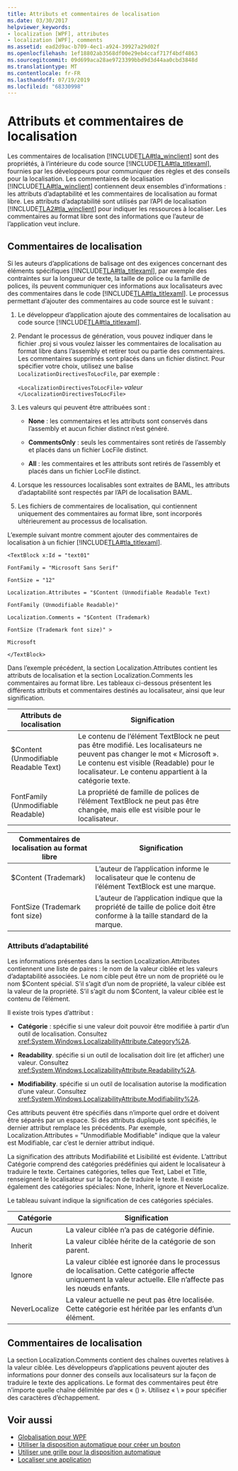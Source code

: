 ```yaml
---
title: Attributs et commentaires de localisation
ms.date: 03/30/2017
helpviewer_keywords:
- localization [WPF], attributes
- localization [WPF], comments
ms.assetid: ead2d9ac-b709-4ec1-a924-39927a29d02f
ms.openlocfilehash: 1ef18802ab3568df00e29eb4ccaf717f4bdf4863
ms.sourcegitcommit: 09d699aca28ae9723399bbd9d3d44aa0cbd3848d
ms.translationtype: MT
ms.contentlocale: fr-FR
ms.lasthandoff: 07/19/2019
ms.locfileid: "68330998"
---
```

# <a name="localization-attributes-and-comments"></a>Attributs et commentaires de localisation
Les commentaires de localisation [!INCLUDE[TLA#tla_winclient](../../../../includes/tlasharptla-winclient-md.md)] sont des propriétés, à l’intérieure du code source [!INCLUDE[TLA#tla_titlexaml](../../../../includes/tlasharptla-titlexaml-md.md)], fournies par les développeurs pour communiquer des règles et des conseils pour la localisation. Les commentaires de localisation [!INCLUDE[TLA#tla_winclient](../../../../includes/tlasharptla-winclient-md.md)] contiennent deux ensembles d’informations : les attributs d’adaptabilité et les commentaires de localisation au format libre. Les attributs d’adaptabilité sont utilisés par l’API de localisation [!INCLUDE[TLA2#tla_winclient](../../../../includes/tla2sharptla-winclient-md.md)] pour indiquer les ressources à localiser. Les commentaires au format libre sont des informations que l’auteur de l’application veut inclure.  

<a name="Localizer_Comments_"></a>   
## <a name="localization-comments"></a>Commentaires de localisation  
 Si les auteurs d’applications de balisage ont des exigences concernant des éléments spécifiques [!INCLUDE[TLA#tla_titlexaml](../../../../includes/tlasharptla-titlexaml-md.md)], par exemple des contraintes sur la longueur de texte, la taille de police ou la famille de polices, ils peuvent communiquer ces informations aux localisateurs avec des commentaires dans le code [!INCLUDE[TLA#tla_titlexaml](../../../../includes/tlasharptla-titlexaml-md.md)]. Le processus permettant d’ajouter des commentaires au code source est le suivant :  
  
1. Le développeur d’application ajoute des commentaires de localisation au code source [!INCLUDE[TLA#tla_titlexaml](../../../../includes/tlasharptla-titlexaml-md.md)].  
  
2. Pendant le processus de génération, vous pouvez indiquer dans le fichier .proj si vous voulez laisser les commentaires de localisation au format libre dans l’assembly et retirer tout ou partie des commentaires. Les commentaires supprimés sont placés dans un fichier distinct. Pour spécifier votre choix, utilisez une balise `LocalizationDirectivesToLocFile`, par exemple :  
  
     `<LocalizationDirectivesToLocFile>` *valeur* `</LocalizationDirectivesToLocFile>`  
  
3. Les valeurs qui peuvent être attribuées sont :  
  
    - **None** : les commentaires et les attributs sont conservés dans l’assembly et aucun fichier distinct n’est généré.  
  
    - **CommentsOnly** : seuls les commentaires sont retirés de l’assembly et placés dans un fichier LocFile distinct.  
  
    - **All** : les commentaires et les attributs sont retirés de l’assembly et placés dans un fichier LocFile distinct.  
  
4. Lorsque les ressources localisables sont extraites de BAML, les attributs d’adaptabilité sont respectés par l’API de localisation BAML.  
  
5. Les fichiers de commentaires de localisation, qui contiennent uniquement des commentaires au format libre, sont incorporés ultérieurement au processus de localisation.  
  
 L’exemple suivant montre comment ajouter des commentaires de localisation à un fichier [!INCLUDE[TLA#tla_titlexaml](../../../../includes/tlasharptla-titlexaml-md.md)].  
  
 `<TextBlock x:Id = "text01"`  
  
 `FontFamily = "Microsoft Sans Serif"`  
  
 `FontSize = "12"`  
  
 `Localization.Attributes = "$Content (Unmodifiable Readable Text)`  
  
 `FontFamily (Unmodifiable Readable)"`  
  
 `Localization.Comments = "$Content (Trademark)`  
  
 `FontSize (Trademark font size)" >`  
  
 `Microsoft`  
  
 `</TextBlock>`  
  
 Dans l’exemple précédent, la section Localization.Attributes contient les attributs de localisation et la section Localization.Comments les commentaires au format libre. Les tableaux ci-dessous présentent les différents attributs et commentaires destinés au localisateur, ainsi que leur signification.  
  
|Attributs de localisation|Signification|  
|-----------------------------|-------------|  
|$Content (Unmodifiable Readable Text)|Le contenu de l’élément TextBlock ne peut pas être modifié. Les localisateurs ne peuvent pas changer le mot « Microsoft ». Le contenu est visible (Readable) pour le localisateur. Le contenu appartient à la catégorie texte.|  
|FontFamily (Unmodifiable Readable)|La propriété de famille de polices de l’élément TextBlock ne peut pas être changée, mais elle est visible pour le localisateur.|  
  
|Commentaires de localisation au format libre|Signification|  
|--------------------------------------|-------------|  
|$Content (Trademark)|L’auteur de l’application informe le localisateur que le contenu de l’élément TextBlock est une marque.|  
|FontSize (Trademark font size)|L’auteur de l’application indique que la propriété de taille de police doit être conforme à la taille standard de la marque.|  
  
### <a name="localizability-attributes"></a>Attributs d’adaptabilité  
 Les informations présentes dans la section Localization.Attributes contiennent une liste de paires : le nom de la valeur ciblée et les valeurs d’adaptabilité associées. Le nom cible peut être un nom de propriété ou le nom $Content spécial. S’il s’agit d’un nom de propriété, la valeur ciblée est la valeur de la propriété. S’il s’agit du nom $Content, la valeur ciblée est le contenu de l’élément.  
  
 Il existe trois types d’attribut :  
  
- **Catégorie** : spécifie si une valeur doit pouvoir être modifiée à partir d’un outil de localisation. Consultez <xref:System.Windows.LocalizabilityAttribute.Category%2A>.  
  
- **Readability**. spécifie si un outil de localisation doit lire (et afficher) une valeur. Consultez <xref:System.Windows.LocalizabilityAttribute.Readability%2A>.  
  
- **Modifiability**. spécifie si un outil de localisation autorise la modification d’une valeur. Consultez <xref:System.Windows.LocalizabilityAttribute.Modifiability%2A>.  
  
 Ces attributs peuvent être spécifiés dans n’importe quel ordre et doivent être séparés par un espace. Si des attributs dupliqués sont spécifiés, le dernier attribut remplace les précédents. Par exemple, Localization.Attributes = "Unmodifiable Modifiable" indique que la valeur est Modifiable, car c’est le dernier attribut indiqué.  
  
 La signification des attributs Modifiabilité et Lisibilité est évidente. L’attribut Catégorie comprend des catégories prédéfinies qui aident le localisateur à traduire le texte. Certaines catégories, telles que Text, Label et Title, renseignent le localisateur sur la façon de traduire le texte. Il existe également des catégories spéciales: None, Inherit, ignore et NeverLocalize.  
  
 Le tableau suivant indique la signification de ces catégories spéciales.  
  
|Catégorie|Signification|  
|--------------|-------------|  
|Aucun|La valeur ciblée n’a pas de catégorie définie.|  
|Inherit|La valeur ciblée hérite de la catégorie de son parent.|  
|Ignore|La valeur ciblée est ignorée dans le processus de localisation. Cette catégorie affecte uniquement la valeur actuelle. Elle n’affecte pas les nœuds enfants.|  
|NeverLocalize|La valeur actuelle ne peut pas être localisée. Cette catégorie est héritée par les enfants d’un élément.|  
  
<a name="Localization_Comments"></a>   
## <a name="localization-comments"></a>Commentaires de localisation  
 La section Localization.Comments contient des chaînes ouvertes relatives à la valeur ciblée. Les développeurs d’applications peuvent ajouter des informations pour donner des conseils aux localisateurs sur la façon de traduire le texte des applications. Le format des commentaires peut être n’importe quelle chaîne délimitée par des « () ». Utilisez « \\ » pour spécifier des caractères d’échappement.  
  
## <a name="see-also"></a>Voir aussi

- [Globalisation pour WPF](globalization-for-wpf.md)
- [Utiliser la disposition automatique pour créer un bouton](how-to-use-automatic-layout-to-create-a-button.md)
- [Utiliser une grille pour la disposition automatique](how-to-use-a-grid-for-automatic-layout.md)
- [Localiser une application](how-to-localize-an-application.md)
